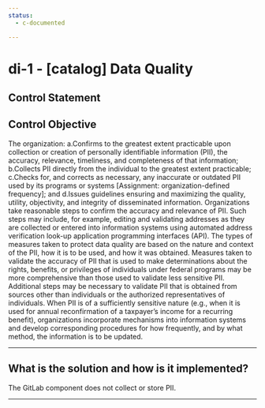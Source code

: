 ```yaml
---
status:
  - c-documented

---
```


# di-1 - \[catalog\] Data Quality

## Control Statement

## Control Objective

The organization:  a.Confirms to the greatest extent practicable upon collection or creation of personally identifiable information (PII), the accuracy, relevance, timeliness, and completeness of that information;  b.Collects PII directly from the individual to the greatest extent practicable;  c.Checks for, and corrects as necessary, any inaccurate or outdated PII used by its programs or systems [Assignment: organization-defined frequency]; and  d.Issues guidelines ensuring and maximizing the quality, utility, objectivity, and integrity of disseminated information.    Organizations take reasonable steps to confirm the accuracy and relevance of PII. Such steps may include, for example, editing and validating addresses as they are collected or entered into information systems using automated address verification look-up application programming interfaces (API). The types of measures taken to protect data quality are based on the nature and context of the PII, how it is to be used, and how it was obtained. Measures taken to validate the accuracy of PII that is used to make determinations about the rights, benefits, or privileges of individuals under federal programs may be more comprehensive than those used to validate less sensitive PII. Additional steps may be necessary to validate PII that is obtained from sources other than individuals or the authorized representatives of individuals.  When PII is of a sufficiently sensitive nature (e.g., when it is used for annual reconfirmation of a taxpayer’s income for a recurring benefit), organizations incorporate mechanisms into information systems and develop corresponding procedures for how frequently, and by what method, the information is to be updated.

______________________________________________________________________

## What is the solution and how is it implemented?

The GitLab component does not collect or store PII. 

______________________________________________________________________
